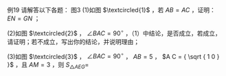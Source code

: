 例19 请解答以下各题： 图3
(1)如图 $\textcircled{1}$ ，若 $A B = A C$ ，证明： $E N = G N$ ；

(2)如图 $\textcircled{2}$ ， $\angle B A C = 9 0 ^ { \circ }$ ，（1）中结论，是否成立，若成立，请证明；若不成立，写出你的结论，并说明理由；

(3)如图 $\textcircled{3}$ ， $\angle B A C = 9 0 ^ { \circ }$ ， $A B = 5$ ， $A C = { \sqrt { 1 0 } }$ ，且 $A M = 3$ ，则 $S _ { \triangle A E G } =$
